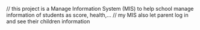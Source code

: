 // this project is a Manage Information System (MIS) to help school manage information of students as score, health,...
// my MIS also let parent log in and see their children information 